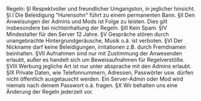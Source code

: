 Regeln: §I Respektvoller und freundlicher Umgangston, in jeglicher hinsicht. §I.I Die Beleidigung "Hurensohn" führt zu einem permanenten Bann. §II Den Anweisungen der Admins und Mods ist Folge zu leisten. Dies gilt insbesondere bei nichteinhaltung der Regeln. §III Kein Spam. §IV Mindestalter für den Server 12 Jahre.  §V Gespräche stören durch unangebrachte Hintergrundgeräusche, Musik o.ä. ist verboten. §VI Der Nickname darf keine Beleidigungen, irritationen z.B. durch Fremdnamen beinhalten. §VII Aufnahmen sind nur mit Zustimmung der Anwesenden erlaubt, außer es handelt sich um Beweisaufnahmen für Regelverstöße. §VIII Werbung jegliche Art ist nur unter absprache mit den Admins erlaubt. §IX Private Daten, wie Telefonnummern, Adressen, Passwörter usw. dürfen nicht öffentlich ausgetauscht werden. Ein Server-Admin oder Mod wird niemals nach deinem Passwort o.ä. fragen. §X Wir behalten uns eine Änderung der Regeln jederzeit vor.
